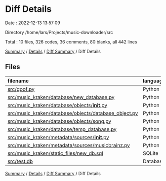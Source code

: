 # Diff Details

Date : 2022-12-13 13:57:09

Directory /home/lars/Projects/music-downloader/src

Total : 10 files,  326 codes, 36 comments, 80 blanks, all 442 lines

[Summary](results.md) / [Details](details.md) / [Diff Summary](diff.md) / Diff Details

## Files
| filename | language | code | comment | blank | total |
| :--- | :--- | ---: | ---: | ---: | ---: |
| [src/goof.py](/src/goof.py) | Python | 30 | -1 | 7 | 36 |
| [src/music_kraken/database/new_database.py](/src/music_kraken/database/database.py) | Python | 155 | 20 | 34 | 209 |
| [src/music_kraken/database/objects/__init__.py](/src/music_kraken/database/objects/__init__.py) | Python | -1 | 0 | -1 | -2 |
| [src/music_kraken/database/objects/database_object.py](/src/music_kraken/database/objects/database_object.py) | Python | 7 | 2 | 2 | 11 |
| [src/music_kraken/database/objects/song.py](/src/music_kraken/database/objects/song.py) | Python | 76 | 9 | 26 | 111 |
| [src/music_kraken/database/temp_database.py](/src/music_kraken/database/temp_database.py) | Python | 2 | 0 | 1 | 3 |
| [src/music_kraken/metadata/sources/__init__.py](/src/music_kraken/not_used_anymore/metadata/sources/__init__.py) | Python | 3 | 0 | 2 | 5 |
| [src/music_kraken/metadata/sources/musicbrainz.py](/src/music_kraken/not_used_anymore/metadata/sources/musicbrainz.py) | Python | 42 | 6 | 9 | 57 |
| [src/music_kraken/static_files/new_db.sql](/src/music_kraken/static_files/new_db.sql) | SQLite | 4 | 0 | 0 | 4 |
| [src/test.db](/src/test.db) | Database | 8 | 0 | 0 | 8 |

[Summary](results.md) / [Details](details.md) / [Diff Summary](diff.md) / Diff Details